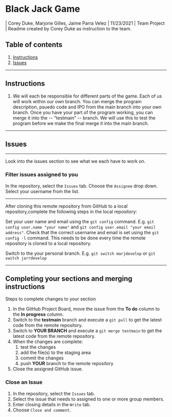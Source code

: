 
# Black Jack Game


| Corey Duke, Marjorie Gilles, Jaime Parra Velez | 11/23/2021 | Team Project |
Readme created by Corey Duke as instruction to the team.


## Table of contents

1. [Instructions](#Instructions)
2. [Issues](#Issues)
**************************************************************************************************************************
## Instructions

1. We will each be responsible for different parts of the game. Each of us will work within our own branch. You can merge the program description, psuedo code and IPO from the main branch into your own branch. Once you have your part of the program working, you can merge it into the -- "testmain" -- branch. We will use this to test the program before we make the final merge it into the main branch.
**************************************************************************************************************************


## Issues
**************************************************************************************************************************
Look into the issues section to see what we each have to work on.

### Filter issues assigned to you

In the repository, select the `Issues` tab.
Choose the `Assignee` drop down.
Select your username from the list.
**************************************************************************************************************************

After cloning this remote repository from GitHub to a local repository,complete the following steps in the local repository:

Set your user name and email using the `git config` command. E.g. `git config user.name "your name"` and `git config user.email "your email address"`. Check that the correct username and email is set using the `git config -l` command. This needs to be done every time the remote repository is cloned to a local repository.

Switch to the your personal branch. E.g. `git switch marjdevelop` or `git switch jarrdevelop`

**************************************************************************************************************************

## Completing your sections and merging instructions

Steps to complete changes to your section

1. In the GitHub Project Board, move the issue from the **To do** column to the **In progress** column.
1. Switch to the **testmain** branch and execute a `git pull` to get the latest code from the remote repository.
1. Switch to **YOUR BRANCH** and execute a `git merge testmain` to get the latest code from the remote repository.
1. When the changes are complete:
    1. test the changes
    1. add the file(s) to the staging area
    1. commit the changes
    1. push **YOUR** branch to the remote repository
1. Close the assigned GitHub issue.

### Close an Issue

1. In the repository, select the `Issues` tab.
1. Select the issue that needs to assigned to one or more group members.
1. Enter closing details in the `Write` tab.
1. Choose `Close and comment`.



